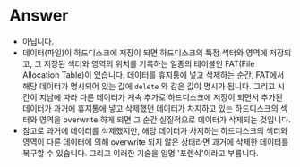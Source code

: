 # Answer
- 아닙니다. 
- 데이터(파일)이 하드디스크에 저장이 되면 하드디스크의 특정 섹터와 영역에 저장되고, 그 저장된 섹터와 영역의 위치를 기록하는 일종의 테이블인 FAT(File Allocation Table)이 있습니다. 데이터를 휴지통에 넣고 삭제하는 순간, FAT에서 해당 데이터가 명시되어 있는 값에 `delete` 와 같은 값이 명시가 됩니다. 그리고 시간이 지남에 따라 다른 데이터가 계속 추가로 하드디스크에 저장이 되면서 추가된 데이터가 과거에 휴지통에 넣고 삭제했던 데이터가 차지하고 있는 하드디스크의 섹터와 영역을 overwrite 하게 되면 그 순간 실질적으로 데이터가 삭제되는 것입니다.
- 참고로 과거에 데이터를 삭제했지만, 해당 데이터가 차지하는 하드디스크의 섹터와 영역이 다른 데이터에 의해 overwrite 되지 않은 상태라면 과거에 삭제한 데이터를 복구할 수 있습니다. 그리고 이러한 기술을 일명 '포렌식'이라고 부릅니다.